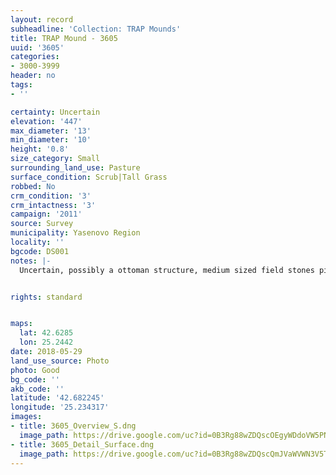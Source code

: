 ```yaml
---
layout: record
subheadline: 'Collection: TRAP Mounds'
title: TRAP Mound - 3605
uuid: '3605'
categories:
- 3000-3999
header: no
tags:
- ''

certainty: Uncertain
elevation: '447'
max_diameter: '13'
min_diameter: '10'
height: '0.8'
size_category: Small
surrounding_land_use: Pasture
surface_condition: Scrub|Tall Grass
robbed: No
crm_condition: '3'
crm_intactness: '3'
campaign: '2011'
source: Survey
municipality: Yasenovo Region
locality: ''
bgcode: DS001
notes: |-
  Uncertain, possibly a ottoman structure, medium sized field stones piled on top, flattened on top. No obvious rts.


rights: standard


maps:
  lat: 42.6285
  lon: 25.2442
date: 2018-05-29
land_use_source: Photo
photo: Good
bg_code: ''
akb_code: ''
latitude: '42.682245'
longitude: '25.234317'
images:
- title: 3605_Overview_S.dng
  image_path: https://drive.google.com/uc?id=0B3Rg88wZDQscOEgyWDdoVW5PNU0
- title: 3605_Detail_Surface.dng
  image_path: https://drive.google.com/uc?id=0B3Rg88wZDQscQmJVaWVWN3V5T2s
---
```

